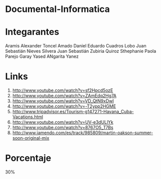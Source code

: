 Documental-Informatica
======================


Integarantes
============

Aramis Alexander Toncel Amado
Daniel Eduardo Cuadros Lobo
Juan Sebastián Nieves Silvera
Juan Sebastián Zubiria Quiroz
Sthephanie Paola Parejo Garay
Yased ANgarita Yanez

Links
=====

1. http://www.youtube.com/watch?v=sf2Hpcd5ozE
2. http://www.youtube.com/watch?v=ZAmEdq2Hg7A
3. http://www.youtube.com/watch?v=VD_QtN9xDwI
4. http://www.youtube.com/watch?v=-T2ypp2HGME
5. http://www.tripadvisor.es/Tourism-g147271-Havana_Cuba-Vacations.html
6. http://www.youtube.com/watch?v=UV-e3dULlYk
7. http://www.youtube.com/watch?v=8767O5_T7Bs
8. http://www.jamendo.com/es/track/985809/martin-oakson-summer-soon-original-mix






Porcentaje
==========

30%
